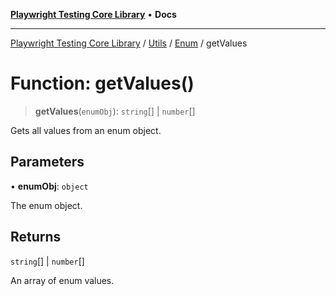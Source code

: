 [**Playwright Testing Core Library**](../../../../../README.md) • **Docs**

***

[Playwright Testing Core Library](../../../../../README.md) / [Utils](../../../README.md) / [Enum](../README.md) / getValues

# Function: getValues()

> **getValues**(`enumObj`): `string`[] \| `number`[]

Gets all values from an enum object.

## Parameters

• **enumObj**: `object`

The enum object.

## Returns

`string`[] \| `number`[]

An array of enum values.
